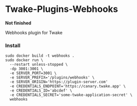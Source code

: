 # Twake-Plugins-Webhooks

**Not finished**

Webhooks plugin for Twake

### Install

```
sudo docker build -t webhooks .
sudo docker run \
  --restart unless-stopped \
  -dp 3001:3001 \
  -e SERVER_PORT=3001 \
  -e SERVER_PREFIX='/plugins/webhooks' \
  -e SERVER_ORIGIN='https://plugin-server.com'
  -e CREDENTIALS_ENDPOINT='https://canary.twake.app' \
  -e CREDENTIALS_ID='abcdef' \
  -e CREDENTIALS_SECRET='some-twake-application-secret' \
  webhooks
```
